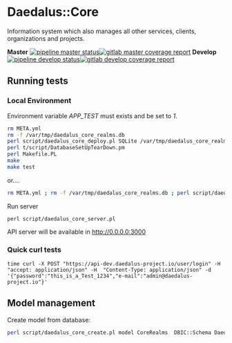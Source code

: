 # Daedalus::Core
Information system which also manages all other services, clients, organizations and projects.

**Master**
[![pipeline master status](https://git.daedalus-project.io/daedalusproject/Daedalus-Core/badges/master/pipeline.svg)](https://git.daedalus-project.io/daedalusproject/Daedalus-Core/commits/master)[![gitlab master coverage report](https://git.daedalus-project.io/daedalusproject/Daedalus-Core/badges/master/coverage.svg)](https://git.daedalus-project.io/daedalusproject/Daedalus-Core/commits/master)
**Develop**
[![pipeline develop status](https://git.daedalus-project.io/daedalusproject/Daedalus-Core/badges/develop/pipeline.svg)](https://git.daedalus-project.io/daedalusproject/Daedalus-Core/commits/develop)[![gitlab develop coverage report](https://git.daedalus-project.io/daedalusproject/Daedalus-Core/badges/develop/coverage.svg)](https://git.daedalus-project.io/daedalusproject/Daedalus-Core/commits/develop)

## Running tests

### Local Environment

Environment variable *APP_TEST* must exists and be set to *1*.

``` bash
rm META.yml
rm -f /var/tmp/daedalus_core_realms.db
perl script/daedalus_core_deploy.pl SQLite /var/tmp/daedalus_core_realms.db
perl t/script/DatabaseSetUpTearDown.pm
perl Makefile.PL
make
make test
```

or....

``` bash
rm META.yml ; rm -f /var/tmp/daedalus_core_realms.db ; perl script/daedalus_core_deploy.pl SQLite /var/tmp/daedalus_core_realms.db ; perl t/script/DatabaseSetUpTearDown.pm ; perl Makefile.PL ; make ; make test
```


Run server
```
perl script/daedalus_core_server.pl
```

API server will be available in http://0.0.0.0:3000

### Quick curl tests

```
time curl -X POST "https://api-dev.daedalus-project.io/user/login" -H  "accept: application/json" -H  "Content-Type: application/json" -d '{"password":"this_is_a_Test_1234","e-mail":"admin@daedalus-project.io"}'
```

## Model management

Create model from database:
```bash
perl script/daedalus_core_create.pl model CoreRealms  DBIC::Schema Daedalus::Core::Schema::CoreRealms create=static overwrite_modifications=true "dbi:mysql:daedalus_core_realms:localhost:3306" your_user your_password
```
